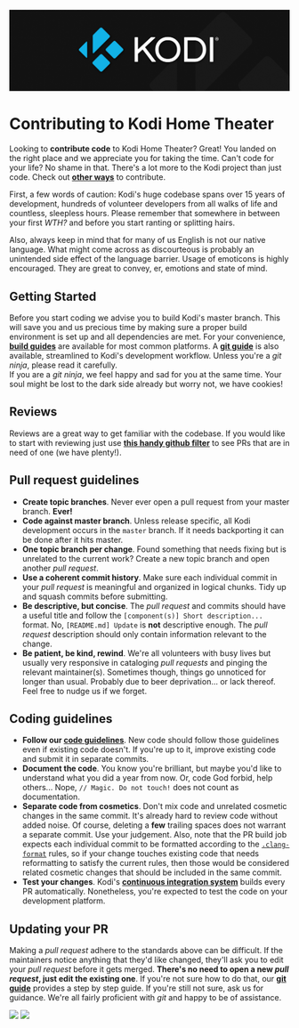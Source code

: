 ![Kodi Logo](resources/banner_slim.png)

# Contributing to Kodi Home Theater
Looking to **contribute code** to Kodi Home Theater? Great! You landed on the right place and we appreciate you for taking the time. Can't code for your life? No shame in that. There's a lot more to the Kodi project than just code. Check out **[other ways](../README.md#how-to-contribute)** to contribute.

First, a few words of caution: Kodi's huge codebase spans over 15 years of development, hundreds of volunteer developers from all walks of life and countless, sleepless hours. Please remember that somewhere in between your first *WTH?* and before you start ranting or splitting hairs.

Also, always keep in mind that for many of us English is not our native language. What might come across as discourteous is probably an unintended side effect of the language barrier. Usage of emoticons is highly encouraged. They are great to convey, er, emotions and state of mind.

## Getting Started
Before you start coding we advise you to build Kodi's master branch. This will save you and us precious time by making sure a proper build environment is set up and all dependencies are met. For your convenience, **[build guides](README.md)** are available for most common platforms. A **[git guide](GIT-FU.md)** is also available, streamlined to Kodi's development workflow. Unless you're a *git ninja*, please read it carefully.  
If you are a *git ninja*, we feel happy and sad for you at the same time. Your soul might be lost to the dark side already but worry not, we have cookies!

## Reviews
Reviews are a great way to get familiar with the codebase. If you would like to start with reviewing just use **[this handy github filter](https://github.com/xbmc/xbmc/pulls?q=is%3Apr+is%3Aopen+review%3Anone)** to see PRs that are in need of one (we have plenty!).

## Pull request guidelines
* **Create topic branches**. Never ever open a pull request from your master branch. **Ever!**
* **Code against master branch**. Unless release specific, all Kodi development occurs in the `master` branch. If it needs backporting it can be done after it hits master.
* **One topic branch per change**. Found something that needs fixing but is unrelated to the current work? Create a new topic branch and open another *pull request*.
* **Use a coherent commit history**. Make sure each individual commit in your *pull request* is meaningful and organized in logical chunks. Tidy up and squash commits before submitting.
* **Be descriptive, but concise**. The *pull request* and commits should have a useful title and follow the `[component(s)] Short description...` format. No, `[README.md] Update` is **not** descriptive enough. The *pull request* description should only contain information relevant to the change.
* **Be patient, be kind, rewind**. We're all volunteers with busy lives but usually very responsive in cataloging *pull requests* and pinging the relevant maintainer(s). Sometimes though, things go unnoticed for longer than usual. Probably due to beer deprivation... or lack thereof. Feel free to nudge us if we forget.

## Coding guidelines
* **Follow our [code guidelines](CODE_GUIDELINES.md)**. New code should follow those guidelines even if existing code doesn't. If you're up to it, improve existing code and submit it in separate commits.
* **Document the code**. You know you're brilliant, but maybe you'd like to understand what you did a year from now. Or, code God forbid, help others... Nope, `// Magic. Do not touch!` does not count as documentation.
* **Separate code from cosmetics**. Don't mix code and unrelated cosmetic changes in the same commit. It's already hard to review code without added noise. Of course, deleting a **few** trailing spaces does not warrant a separate commit. Use your judgement. Also, note that the PR build job expects each individual commit to be formatted according to the [`.clang-format`](https://github.com/xbmc/xbmc/blob/master/.clang-format) rules, so if your change touches existing code that needs reformatting to satisfy the current rules, then those would be considered related cosmetic changes that should be included in the same commit.
* **Test your changes**. Kodi's **[continuous integration system](http://jenkins.kodi.tv/)** builds every PR automatically. Nonetheless, you're expected to test the code on your development platform.

## Updating your PR
Making a *pull request* adhere to the standards above can be difficult. If the maintainers notice anything that they'd like changed, they'll ask you to edit your *pull request* before it gets merged. **There's no need to open a new *pull request*, just edit the existing one**. If you're not sure how to do that, our **[git guide](GIT-FU.md)** provides a step by step guide. If you're still not sure, ask us for guidance. We're all fairly proficient with *git* and happy to be of assistance.

<a href="https://github.com/xbmc/xbmc"><img src="https://forthebadge.com/images/badges/made-with-c-plus-plus.svg" height="25"></a>
<a href="https://github.com/xbmc/xbmc"><img src="https://forthebadge.com/images/badges/contains-technical-debt.svg" height="25"></a>

